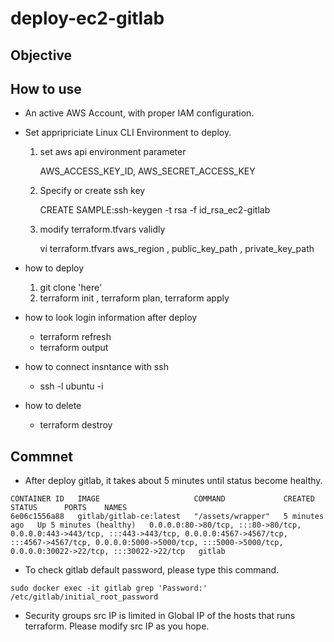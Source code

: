 # deploy-ec2-gitlab

## Objective
## How to use
- An active AWS Account, with proper IAM configuration.
- Set appripriciate Linux CLI Environment to deploy.
    1. set aws api environment parameter

        AWS_ACCESS_KEY_ID, AWS_SECRET_ACCESS_KEY

    1. Specify or create ssh key
    
        CREATE SAMPLE:ssh-keygen -t rsa -f id_rsa_ec2-gitlab

    1. modify terraform.tfvars validly

        vi terraform.tfvars
          aws_region , public_key_path , private_key_path

- how to deploy
  1. git clone 'here'
  2. terraform init , terraform plan, terraform apply
- how to look login information after deploy
  - terraform refresh
  - terraform output
- how to connect insntance with ssh
  - ssh <IP> -l ubuntu -i <ssh key created above>
- how to delete
  - terraform destroy

## Commnet
- After deploy gitlab, it takes about 5 minutes until status become healthy.

```
CONTAINER ID   IMAGE                     COMMAND             CREATED         STATUS      PORTS    NAMES
6e06c1556a88   gitlab/gitlab-ce:latest   "/assets/wrapper"   5 minutes ago   Up 5 minutes (healthy)   0.0.0.0:80->80/tcp, :::80->80/tcp, 0.0.0.0:443->443/tcp, :::443->443/tcp, 0.0.0.0:4567->4567/tcp, :::4567->4567/tcp, 0.0.0.0:5000->5000/tcp, :::5000->5000/tcp, 0.0.0.0:30022->22/tcp, :::30022->22/tcp   gitlab
```

- To check gitlab default password, please type this command.

```
sudo docker exec -it gitlab grep 'Password:' /etc/gitlab/initial_root_password
```

- Security groups src IP is limited in Global IP of the hosts that runs terraform. Please modify src IP as you hope.
